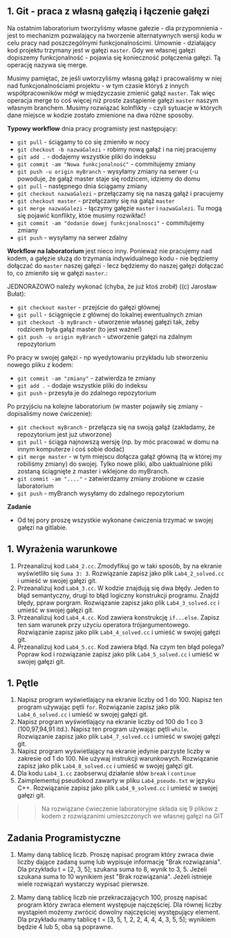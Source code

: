 ## 1. Git - praca z własną gałęzią i łączenie gałęzi

Na ostatnim laboratorium tworzyliśmy własne gałezie - dla przypomnienia - jest to mechanizm pozwalający na tworzenie alternatywnych wersji kodu w celu pracy nad poszczególnymi funkcjonalnościmi. Umownie - działający kod projektu trzymany jest w gałęzi `master`. Gdy we własnej gałęzi dopiszemy funkcjonalność - pojawia się konieczność połączenia gałęzi. Tą operację nazywa się merge.

Musimy pamiętać, że jeśli uwtorzyliśmy własną gałąź i pracowaliśmy w niej nad funkcjonalnościami projektu - w tym czasie któryś z innych współpracowników mógł w międzyczasie zmienić gałąź `master`. Tak więc operacja merge to coś więcej niż proste zastąpienie gałęzi `master` naszym własnym branchem. Musimy rozwiązać kolnflikty - czyli sytuacje w których dane miejsce w kodzie zostało zmienione na dwa różne sposoby.

**Typowy workflow** dnia pracy programisty jest następujący:
- `git pull` - ściągamy to co się zmieniło w nocy
- `git checkout -b nazwaGalezi` - robimy nową gałąź i na niej pracujemy
- `git add .` - dodajemy wszystkie pliki do indeksu
- `git commit -am "Nowa funkcjonalność"` - commitujemy zmiany
- `git push -u origin myBranch` - wysyłamy zmiany na serwer (-u powoduje, że gałąź master staje się rodzicem, idziemy do domu
- `git pull` - następnego dnia ściągamy zmiany 
- `git checkout nazwaGalezi` - przełączamy się na naszą gałąź i pracujemy
- `git checkout master` - przełączamy się na gałąź `master`
- `git merge nazwaGalezi` - łączymy gałęzie `master` i `nazwaGalezi`. Tu mogą się pojawić konflikty, któe musimy rozwikłać!
- `git commit -am "dodanie dowej funkcjonalnosci"` - commitujemy zmiany
- `git push` - wysyłamy na serwer zdalny

**Workflow na laboratorium** jest nieco inny. Ponieważ nie pracujemy nad kodem, a gałęzie służą do trzymania indywidualnego kodu - nie będziemy dołączać do `master` naszej gałęzi - lecz będziemy do naszej gałęzi dołączać to, co zmieniło się w gałęzi `master`.:

JEDNORAZOWO należy wykonać (chyba, że już ktoś zrobił) ((c) Jarosław Bułat):
- `git checkout master` - przejście do gałęzi głównej
- `git pull` - ściągnięcie z głównej do lokalnej ewentualnych zmian
- `git checkout -b myBranch` - utworzenie własnej gałęzi tak, żeby rodzicem była gałąź master (to jest ważne!)
- `git push -u origin myBranch` - utworzenie gałęzi na zdalnym repozytorium

Po pracy w swojej gałęzi - np wyedytowaniu przykładu lub stworzeniu nowego pliku z kodem:
- `git commit -am "zmiany"` - zatwierdza te zmiany
- `git add .` - dodaje wszystkie pliki do indeksu
- `git push` - przesyła je do zdalnego repozytorium

Po przyjściu na kolejne laboratorium (w master pojawiły się zmiany - dopisaliśmy nowe ćwiczenie):
- `git checkout myBranch` - przełącza się na swoją gałąź (zakładamy, że repozytorium jest już utworzone)
- `git pull` - ściąga najnowszą wersję (np. by móc pracować w domu na innym komputerze i coś sobie dodać)
- `git merge master` - w tym miejscu dołącza gałąź główną (tą w której my robiliśmy zmiany) do swojej. Tylko nowe pliki, albo uaktualnione pliki zostaną ściągnięte z master i wklejone do myBranch.
- `git commit -am "...."` - zatwierdzamy zmiany zrobione w czasie laboratorium
- `git push` - myBranch wysyłamy do zdalnego repozytorium

**Zadanie**
- Od tej pory proszę wszystkie wykonane ćwiczenia trzymać w swojej gałęzi na gitlabie. 

## 1. Wyrażenia warunkowe

1. Przeanalizuj kod `Lab4_2.cc`. Zmodyfikuj go w taki sposób, by na ekranie wyświetliło się `Suma 3: 3`. Rozwiązanie zapisz jako plik `Lab4_2_solved.cc` i umieść w swojej gałęzi git.
1. Przeanalizuj kod `Lab4_3.cc`. W kodzie znajdują się dwa błędy. Jeden to błąd semantyczny, drugi to błąd logiczny konstrukcji programu. Znajdź błędy, ppraw porgram. Rozwiązanie zapisz jako plik `Lab4_3_solved.cc` i umieść w swojej gałęzi git.
1. Przeanalizuj kod `Lab4_4.cc`. Kod zawiera konstrukcję `if...else`. Zapisz ten sam warunek przy użyciu operatora trójargumentowego. Rozwiązanie zapisz jako plik `Lab4_4_solved.cc` i umieść w swojej gałęzi git.
1. Przeanalizuj kod `Lab4_5.cc`. Kod zawiera błąd. Na czym ten błąd polega? Popraw kod i rozwiązanie zapisz jako plik `Lab4_5_solved.cc` i umieść w swojej gałęzi git. 

## 1. Pętle

1. Napisz program wyświetlający na ekranie liczby od 1 do 100. Napisz ten program używając pętli `for`. Rozwiązanie zapisz jako plik `Lab4_6_solved.cc` i umieść w swojej gałęzi git.
1. Napisz program wyświetlający na ekranie liczby od 100 do 1 co 3 (100,97,94,91 itd.). Napisz ten program używając pętli `while`. Rozwiązanie zapisz jako plik `Lab4_7_solved.cc` i umieść w swojej gałęzi git.
1. Napisz program wyświetlający na ekranie jedynie parzyste liczby w zakresie od 1 do 100. Nie używaj instrukcji warunkowych. Rozwiązanie zapisz jako plik `Lab4_8_solved.cc` i umieść w swojej gałęzi git.
1. Dla kodu `Lab4_1.cc` zaobserwuj działanie słów `break` i `continue`
1. Zaimplementuj pseudokod zawarty w pliku `Lab4_pseudo.txt` w języku C++. Rozwiązanie zapisz jako plik `Lab4_9_solved.cc` i umieść w swojej gałęzi git.  

>> Na rozwiązane ćwieczenie laboratoryjne składa się 9 plików z kodem z rozwiązanimi umieszczonych we własnej gałęzi na GIT

## Zadania Programistyczne

1. Mamy daną tablicę liczb. Proszę napisać program który zwraca dwie liczby dające zadaną sumę lub wypisuje informację "Brak rozwiązania". Dla przykładu t = [2, 3, 5]; szukana suma to 8, wynik to 3, 5. Jeżeli szukana suma to 10 wynikiem jest "Brak rozwiązania". Jeżeli istnieje wiele rozwiązań wystarczy wypisać pierwsze.

1. Mamy daną tablicę liczb nie przekraczających 100, proszę napisać program który zwraca element występuje najczęściej. Dla równej liczby wystąpień możemy zwrócić dowolny najczęściej występujący element. Dla przykładu mamy tablicę t = [3, 5, 1, 2, 2, 4, 4, 4, 3, 5, 5]; wynikiem będzie 4 lub 5, oba są poprawne.
